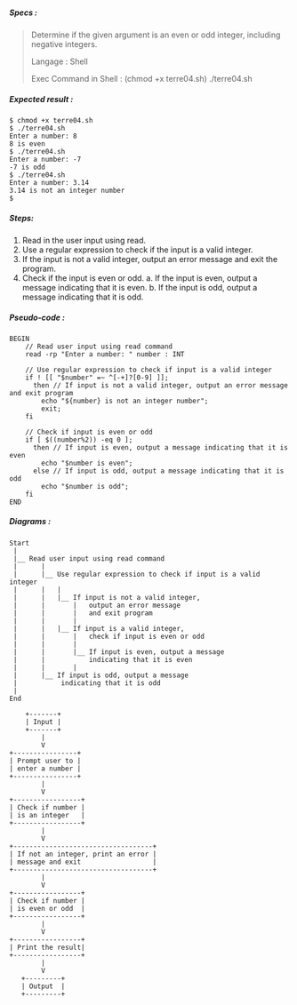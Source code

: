 ##### Specs :

> Determine if the given argument is an even or odd integer,
> including negative integers.
>
> Langage : Shell
>
> Exec Command in Shell : (chmod +x terre04.sh) ./terre04.sh 

##### Expected result :

```
$ chmod +x terre04.sh
$ ./terre04.sh
Enter a number: 8
8 is even
$ ./terre04.sh
Enter a number: -7
-7 is odd
$ ./terre04.sh
Enter a number: 3.14
3.14 is not an integer number
$
```

##### Steps:

1. Read in the user input using read.
2. Use a regular expression to check if the input is a valid integer.
3. If the input is not a valid integer, output an error message and exit the program.
4. Check if the input is even or odd.
 a. If the input is even, output a message indicating that it is even.
 b. If the input is odd, output a message indicating that it is odd.

##### Pseudo-code :

```
BEGIN
    // Read user input using read command
    read -rp "Enter a number: " number : INT

    // Use regular expression to check if input is a valid integer
    if ! [[ "$number" =~ ^[-+]?[0-9] ]];
      then // If input is not a valid integer, output an error message and exit program
        echo "${number} is not an integer number";
        exit;
    fi

    // Check if input is even or odd
    if [ $((number%2)) -eq 0 ];
      then // If input is even, output a message indicating that it is even
        echo "$number is even";
      else // If input is odd, output a message indicating that it is odd
        echo "$number is odd";
    fi
END
```

##### Diagrams :

```
Start
 |
 |__ Read user input using read command
 |      |
 |      |__ Use regular expression to check if input is a valid integer
 |      |   |
 |      |   |__ If input is not a valid integer, 
 |      |       |   output an error message 
 |      |       |   and exit program
 |      |       |
 |      |   |__ If input is a valid integer,
 |      |       |   check if input is even or odd
 |      |       |
 |      |       |__ If input is even, output a message 
 |      |           indicating that it is even
 |      |       |
 |      |__ If input is odd, output a message 
 |           indicating that it is odd
 |
End
```

```
    +-------+
    | Input |
    +-------+
        |
        V
+----------------+
| Prompt user to |
| enter a number |
+----------------+
        |
        V
+-----------------+
| Check if number |
| is an integer   |
+-----------------+
        |
        V
+-----------------------------------+
| If not an integer, print an error |
| message and exit                  |
+-----------------------------------+
        |
        V
+-----------------+
| Check if number |
| is even or odd  |
+-----------------+
        |
        V
+-----------------+
| Print the result|
+-----------------+
        |
        V
   +---------+
   | Output  |
   +---------+
```

